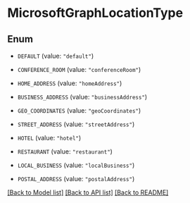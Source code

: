 # MicrosoftGraphLocationType

## Enum


* `DEFAULT` (value: `"default"`)

* `CONFERENCE_ROOM` (value: `"conferenceRoom"`)

* `HOME_ADDRESS` (value: `"homeAddress"`)

* `BUSINESS_ADDRESS` (value: `"businessAddress"`)

* `GEO_COORDINATES` (value: `"geoCoordinates"`)

* `STREET_ADDRESS` (value: `"streetAddress"`)

* `HOTEL` (value: `"hotel"`)

* `RESTAURANT` (value: `"restaurant"`)

* `LOCAL_BUSINESS` (value: `"localBusiness"`)

* `POSTAL_ADDRESS` (value: `"postalAddress"`)


[[Back to Model list]](../README.md#documentation-for-models) [[Back to API list]](../README.md#documentation-for-api-endpoints) [[Back to README]](../README.md)


